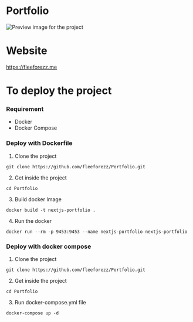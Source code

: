 # Portfolio
![Preview image for the project](/../main/preview.png)

# Website
https://fleeforezz.me
# To deploy the project
### Requirement
- Docker
- Docker Compose

### Deploy with Dockerfile
1. Clone the project
```
git clone https://github.com/fleeforezz/Portfolio.git
``` 
2. Get inside the project
```
cd Portfolio
```
3. Build docker Image 
```
docker build -t nextjs-portfolio .
```
4. Run the docker
```
docker run --rm -p 9453:9453 --name nextjs-portfolio nextjs-portfolio
```

### Deploy with docker compose
1. Clone the project
```
git clone https://github.com/fleeforezz/Portfolio.git
```
2. Get inside the project
```
cd Portfolio
```
3. Run docker-compose.yml file
```
docker-compose up -d
```
